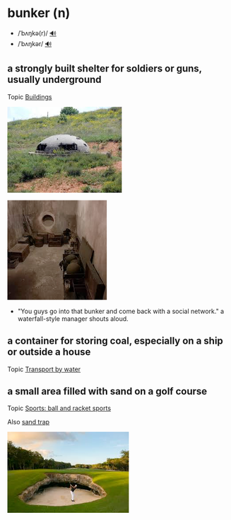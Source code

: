 # bunker (n)

- /ˈbʌŋkə(r)/ [🔊](https://www.oxfordlearnersdictionaries.com/media/english/uk_pron/b/bun/bunke/bunker__gb_1.mp3)
- /ˈbʌŋkər/ [🔊](https://www.oxfordlearnersdictionaries.com/media/english/us_pron/b/bun/bunke/bunker__us_1.mp3)

## a strongly built shelter for soldiers or guns, usually underground

Topic [Buildings](../topics/buildings.md#buildings)

![bunker-01](bunker-01.png)

![bunker-03](bunker-03.png)

- "You guys go into that bunker and come back with a social network." a waterfall-style manager shouts aloud.

## a container for storing coal, especially on a ship or outside a house

Topic [Transport by water](../topics/transport-by-water.md#transport-by-water)

## a small area filled with sand on a golf course

Topic [Sports: ball and racket sports](../topics/sports-ball-and-racket-sports.md#sports-ball--racket-sports)

Also [sand trap]()

![bunker-02](bunker-02.png)